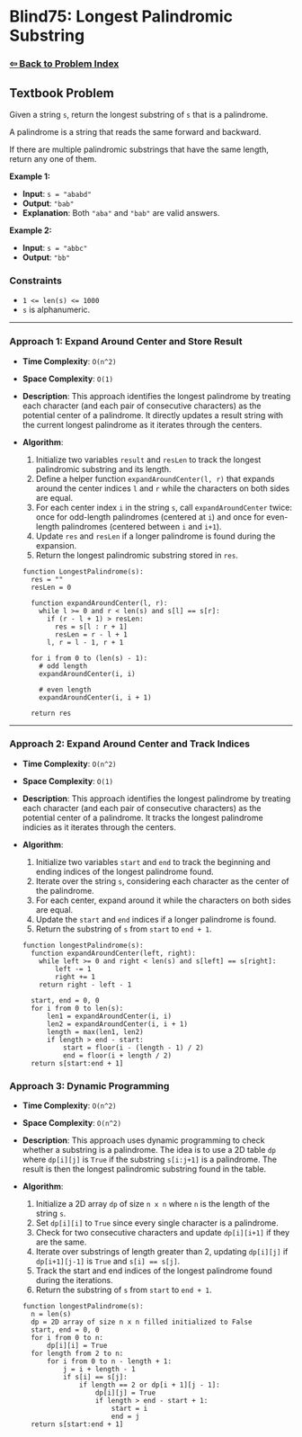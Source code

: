 # Blind75: Longest Palindromic Substring

### [⇦ Back to Problem Index](../../index.md)

## Textbook Problem

Given a string `s`, return the longest substring of `s` that is a palindrome.

A palindrome is a string that reads the same forward and backward.

If there are multiple palindromic substrings that have the same length, return any one of them.

**Example 1:**

- **Input**: `s = "ababd"`
- **Output**: `"bab"`
- **Explanation**: Both `"aba"` and `"bab"` are valid answers.

**Example 2:**

- **Input**: `s = "abbc"`
- **Output**: `"bb"`

### Constraints

- `1 <= len(s) <= 1000`
- `s` is alphanumeric.

---

### Approach 1: Expand Around Center and Store Result

- **Time Complexity**: `O(n^2)`
- **Space Complexity**: `O(1)`
- **Description**: This approach identifies the longest palindrome by treating each character (and each pair of consecutive characters) as the potential center of a palindrome. It directly updates a result string with the current longest palindrome as it iterates through the centers.
- **Algorithm**:

  1. Initialize two variables `result` and `resLen` to track the longest palindromic substring and its length.
  2. Define a helper function `expandAroundCenter(l, r)` that expands around the center indices `l` and `r` while the characters on both sides are equal.
  3. For each center index `i` in the string `s`, call `expandAroundCenter` twice: once for odd-length palindromes (centered at `i`) and once for even-length palindromes (centered between `i` and `i+1`).
  4. Update `res` and `resLen` if a longer palindrome is found during the expansion.
  5. Return the longest palindromic substring stored in `res`.

  ```pseudo
  function LongestPalindrome(s):
    res = ""
    resLen = 0

    function expandAroundCenter(l, r):
      while l >= 0 and r < len(s) and s[l] == s[r]:
        if (r - l + 1) > resLen:
          res = s[l : r + 1]
          resLen = r - l + 1
        l, r = l - 1, r + 1

    for i from 0 to (len(s) - 1):
      # odd length
      expandAroundCenter(i, i)

      # even length
      expandAroundCenter(i, i + 1)

    return res
  ```

---

### Approach 2: Expand Around Center and Track Indices

- **Time Complexity**: `O(n^2)`
- **Space Complexity**: `O(1)`
- **Description**: This approach identifies the longest palindrome by treating each character (and each pair of consecutive characters) as the potential center of a palindrome. It tracks the longest palindrome indicies as it iterates through the centers.
- **Algorithm**:

  1. Initialize two variables `start` and `end` to track the beginning and ending indices of the longest palindrome found.
  2. Iterate over the string `s`, considering each character as the center of the palindrome.
  3. For each center, expand around it while the characters on both sides are equal.
  4. Update the `start` and `end` indices if a longer palindrome is found.
  5. Return the substring of `s` from `start` to `end + 1`.

  ```pseudo
  function longestPalindrome(s):
    function expandAroundCenter(left, right):
      while left >= 0 and right < len(s) and s[left] == s[right]:
          left -= 1
          right += 1
      return right - left - 1

    start, end = 0, 0
    for i from 0 to len(s):
        len1 = expandAroundCenter(i, i)
        len2 = expandAroundCenter(i, i + 1)
        length = max(len1, len2)
        if length > end - start:
            start = floor(i - (length - 1) / 2)
            end = floor(i + length / 2)
    return s[start:end + 1]
  ```

### Approach 3: Dynamic Programming

- **Time Complexity**: `O(n^2)`
- **Space Complexity**: `O(n^2)`
- **Description**: This approach uses dynamic programming to check whether a substring is a palindrome. The idea is to use a 2D table `dp` where `dp[i][j]` is `True` if the substring `s[i:j+1]` is a palindrome. The result is then the longest palindromic substring found in the table.
- **Algorithm**:

  1. Initialize a 2D array `dp` of size `n x n` where `n` is the length of the string `s`.
  2. Set `dp[i][i]` to `True` since every single character is a palindrome.
  3. Check for two consecutive characters and update `dp[i][i+1]` if they are the same.
  4. Iterate over substrings of length greater than 2, updating `dp[i][j]` if `dp[i+1][j-1]` is `True` and `s[i] == s[j]`.
  5. Track the start and end indices of the longest palindrome found during the iterations.
  6. Return the substring of `s` from `start` to `end + 1`.

  ```pseudo
  function longestPalindrome(s):
    n = len(s)
    dp = 2D array of size n x n filled initialized to False
    start, end = 0, 0
    for i from 0 to n:
        dp[i][i] = True
    for length from 2 to n:
        for i from 0 to n - length + 1:
            j = i + length - 1
            if s[i] == s[j]:
                if length == 2 or dp[i + 1][j - 1]:
                    dp[i][j] = True
                    if length > end - start + 1:
                        start = i
                        end = j
    return s[start:end + 1]
  ```
